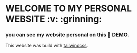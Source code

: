 <h1>WELCOME TO MY PERSONAL WEBSITE :v: :grinning:</h1> 

### you can see my website personal on this 🚀 [DEMO](https://rizkimaulana51.github.io/).

This website was build with [tailwindcss](https://tailwindcss.com).

